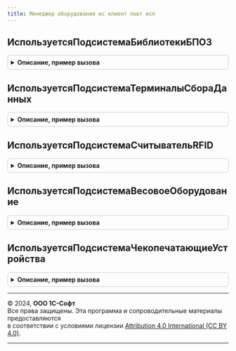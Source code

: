```yaml
---
title: Менеджер оборудования ис клиент повт исп
---
```



## ИспользуетсяПодсистемаБиблиотекиБПО3
<details style="margin: 1em 0; padding: 0.5em; border: 1px solid #ccc; border-radius: 6px;">

<summary style="font-weight: bold; cursor: pointer;">Описание, пример вызова</summary>

```bsl

// Возвращает Истина, если подсистема ПоддержкаОборудования.ПодключаемоеОборудование существует в конфигурации.
// Предназначена для реализации вызова проверки версии БПО 3.
//
// Возвращаемое значение:
//  Булево.
//
Функция ИспользуетсяПодсистемаБиблиотекиБПО3() Экспорт
```

Пример вызова
```bsl
Результат = МенеджерОборудованияИСКлиентПовтИсп.ИспользуетсяПодсистемаБиблиотекиБПО3() 
```
</details>

## ИспользуетсяПодсистемаТерминалыСбораДанных
<details style="margin: 1em 0; padding: 0.5em; border: 1px solid #ccc; border-radius: 6px;">

<summary style="font-weight: bold; cursor: pointer;">Описание, пример вызова</summary>

```bsl

// Возвращает Истина, если используется подсистема "Терминалы сбора данных" и эта подсистема существует в конфигурации.
// Предназначена для реализации вызова необязательной подсистемы (условного вызова).
//
// Возвращаемое значение:
//  Булево.
//
Функция ИспользуетсяПодсистемаТерминалыСбораДанных() Экспорт
```

Пример вызова
```bsl
Результат = МенеджерОборудованияИСКлиентПовтИсп.ИспользуетсяПодсистемаТерминалыСбораДанных() 
```
</details>

## ИспользуетсяПодсистемаСчитывательRFID
<details style="margin: 1em 0; padding: 0.5em; border: 1px solid #ccc; border-radius: 6px;">

<summary style="font-weight: bold; cursor: pointer;">Описание, пример вызова</summary>

```bsl

// Возвращает Истина, если используется подсистема "Считыватель RFID" и эта подсистема существует в конфигурации.
// Предназначена для реализации вызова необязательной подсистемы (условного вызова).
//
// Возвращаемое значение:
//  Булево.
//
Функция ИспользуетсяПодсистемаСчитывательRFID() Экспорт
```

Пример вызова
```bsl
Результат = МенеджерОборудованияИСКлиентПовтИсп.ИспользуетсяПодсистемаСчитывательRFID() 
```
</details>

## ИспользуетсяПодсистемаВесовоеОборудование
<details style="margin: 1em 0; padding: 0.5em; border: 1px solid #ccc; border-radius: 6px;">

<summary style="font-weight: bold; cursor: pointer;">Описание, пример вызова</summary>

```bsl

// Возвращает Истина, если используется подсистема "Весовое оборудование" и эта подсистема существует в конфигурации.
// Предназначена для реализации вызова необязательной подсистемы (условного вызова).
//
// Возвращаемое значение:
//  Булево.
//
Функция ИспользуетсяПодсистемаВесовоеОборудование() Экспорт
```

Пример вызова
```bsl
Результат = МенеджерОборудованияИСКлиентПовтИсп.ИспользуетсяПодсистемаВесовоеОборудование() 
```
</details>

## ИспользуетсяПодсистемаЧекопечатающиеУстройства
<details style="margin: 1em 0; padding: 0.5em; border: 1px solid #ccc; border-radius: 6px;">

<summary style="font-weight: bold; cursor: pointer;">Описание, пример вызова</summary>

```bsl

// Возвращает Истина, если используется подсистемы фискальных устройств и эти подсистемы существует в конфигурации.
// Предназначена для реализации вызова необязательной подсистемы (условного вызова).
//
// Возвращаемое значение:
//  Булево.
//
Функция ИспользуетсяПодсистемаЧекопечатающиеУстройства() Экспорт
```

Пример вызова
```bsl
Результат = МенеджерОборудованияИСКлиентПовтИсп.ИспользуетсяПодсистемаЧекопечатающиеУстройства() 
```
</details>

---

© 2024, **ООО 1С-Софт**  
Все права защищены. Эта программа и сопроводительные материалы предоставляются  
в соответствии с условиями лицензии [Attribution 4.0 International (CC BY 4.0)](https://creativecommons.org/licenses/by/4.0/legalcode).

---
